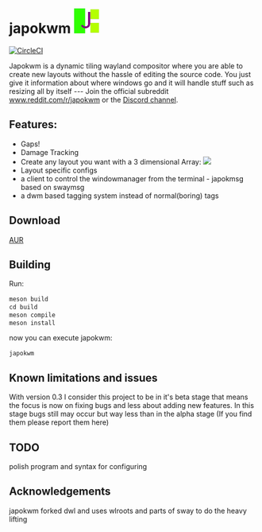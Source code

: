 # japokwm <img src="japokwm_logo.png" width="50" height="50">
[![CircleCI](https://github.com/werererer/japokwm/actions/workflows/Test.yml/badge.svg)](https://github.com/werererer/japokwm/actions/workflows/Test.yml)

Japokwm is a dynamic tiling wayland compositor where you are able to create new layouts without the hassle of editing the source code. You just give it information about where windows go and it will handle stuff such as resizing all by itself --- Join the official subreddit www.reddit.com/r/japokwm or the [Discord channel](https://discord.gg/WpGjAU393M).
## Features:
- Gaps!
- Damage Tracking
- Create any layout you want with a 3 dimensional Array:
![](edit_layout.gif)
- Layout specific configs
- a client to control the windowmanager from the terminal - japokmsg based on
  swaymsg
- a dwm based tagging system instead of normal(boring) tags

## Download
  [AUR](https://aur.archlinux.org/packages/japokwm-git)

## Building
Run:
```
meson build
cd build
meson compile
meson install
```
now you can execute japokwm:
```
japokwm
```

## Known limitations and issues
With version 0.3 I consider this project to be in it's beta stage that means the focus is now on fixing bugs and less about adding new features. In this stage bugs still may occur but way less than in the alpha stage (If you find them please report them here)

## TODO
polish program and syntax for configuring

## Acknowledgements
japokwm forked dwl and uses wlroots and parts of sway to do the heavy lifting
